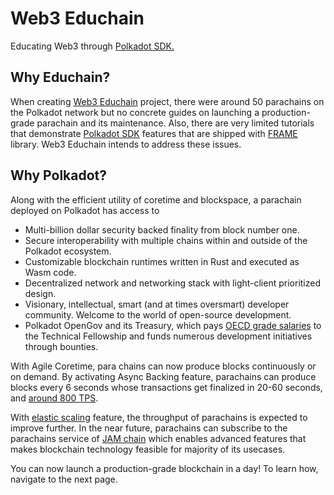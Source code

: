 # Web3 Educhain

Educating Web3 through [Polkadot SDK.](https://github.com/paritytech/polkadot-sdk)

## Why Educhain?

When creating [Web3 Educhain](https://github.com/w3f/educhain) project, there were around 50 parachains on the Polkadot network but no
concrete guides on launching a production-grade parachain and its maintenance. Also, there are very limited 
tutorials that demonstrate [Polkadot SDK](https://github.com/paritytech/polkadot-sdk) features that are 
shipped with [FRAME](https://github.com/paritytech/polkadot-sdk/tree/master/substrate/frame) library.
Web3 Educhain intends to address these issues.

## Why Polkadot?

Along with the efficient utility of coretime and blockspace, a parachain deployed on Polkadot has access to

- Multi-billion dollar security backed finality from block number one.
- Secure interoperability with multiple chains within and outside of the Polkadot ecosystem.
- Customizable blockchain runtimes written in Rust and executed as Wasm code.
- Decentralized network and networking stack with light-client prioritized design.
- Visionary, intellectual, smart (and at times oversmart) developer community. Welcome to the world of open-source development.
- Polkadot OpenGov and its Treasury, which pays [OECD grade salaries](https://polkadot-fellows.github.io/dashboard/#/membership) to the Technical Fellowship and funds numerous development initiatives through bounties.

With Agile Coretime, para chains can now produce blocks continuously or on demand. By activating Async Backing
feature, parachains can produce blocks every 6 seconds whose transactions get finalized in 20-60 seconds, and
[around 800 TPS](https://polkadot.network/blog/the-way-to-a-10x-throughput-lift-on-parachains/). 

With [elastic scaling](https://github.com/paritytech/polkadot-sdk/issues/1829) feature, the throughput of 
parachains is expected to improve further. In the near future, parachains can subscribe to the parachains 
service of [JAM chain](https://graypaper.com/) which enables advanced features that makes blockchain 
technology feasible for majority of its usecases.

You can now launch a production-grade blockchain in a day! To learn how, navigate to the next page.